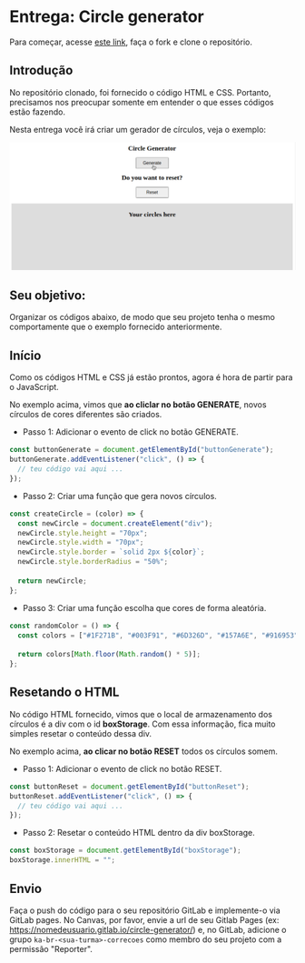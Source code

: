 # Entrega: Circle generator

Para começar, acesse [este link](https://gitlab.com/kenzie-academy-brasil/se/fe/getting-started-with-javascript/assessment-circle-generator), faça o fork e clone o repositório.

## Introdução

No repositório clonado, foi fornecido o código HTML e CSS. Portanto, precisamos nos preocupar somente em entender o que esses códigos estão fazendo.

Nesta entrega você irá criar um gerador de círculos, veja o exemplo:

![](./click_generator.gif)

## Seu objetivo:

Organizar os códigos abaixo, de modo que seu projeto tenha o mesmo comportamente que o exemplo fornecido anteriormente.

## Início

Como os códigos HTML e CSS já estão prontos, agora é hora de partir para o JavaScript.

No exemplo acima, vimos que **ao cliclar no botão GENERATE**, novos círculos de cores diferentes são criados.

- Passo 1: Adicionar o evento de click no botão GENERATE.

```js
const buttonGenerate = document.getElementById("buttonGenerate");
buttonGenerate.addEventListener("click", () => {
  // teu código vai aqui ...
});
```

- Passo 2: Criar uma função que gera novos círculos.

```js
const createCircle = (color) => {
  const newCircle = document.createElement("div");
  newCircle.style.height = "70px";
  newCircle.style.width = "70px";
  newCircle.style.border = `solid 2px ${color}`;
  newCircle.style.borderRadius = "50%";

  return newCircle;
};
```

- Passo 3: Criar uma função escolha que cores de forma aleatória.

```js
const randomColor = () => {
  const colors = ["#1F271B", "#003F91", "#6D326D", "#157A6E", "#916953"];

  return colors[Math.floor(Math.random() * 5)];
};
```

## Resetando o HTML

No código HTML fornecido, vimos que o local de armazenamento dos círculos é a div com o id **boxStorage**. Com essa informação, fica muito simples resetar o conteúdo dessa div.

No exemplo acima, **ao clicar no botão RESET** todos os círculos somem.

- Passo 1: Adicionar o evento de click no botão RESET.

```js
const buttonReset = document.getElementById("buttonReset");
buttonReset.addEventListener("click", () => {
  // teu código vai aqui ...
});
```

- Passo 2: Resetar o conteúdo HTML dentro da div boxStorage.

```js
const boxStorage = document.getElementById("boxStorage");
boxStorage.innerHTML = "";
```

## Envio

Faça o push do código para o seu repositório GitLab e implemente-o via GitLab pages. No Canvas, por favor, envie a url de seu Gitlab Pages (ex: https://nomedeusuario.gitlab.io/circle-generator/) e, no GitLab, adicione o grupo `ka-br-<sua-turma>-correcoes` como membro do seu projeto com a permissão "Reporter".
